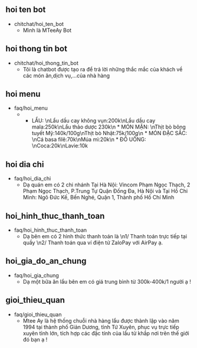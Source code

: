 ## hoi ten bot
* chitchat/hoi_ten_bot
    - Mình là MTeeAy Bot

## hoi thong tin bot
* chitchat/hoi_thong_tin_bot
    - Tôi là chatbot được tạo ra để trả lời những thắc mắc của khách về các món ăn,dịch vụ,...của nhà hàng
 
## hoi menu
* faq/hoi_menu
    - * LẨU: \nLẩu dầu cay không vụn:200k\nLẩu dầu cay mala:250k\nLẩu thảo dược 230k\n * MÓN MẶN: \nThịt bò bông tuyết Mỹ:140k/100g\nThịt bò Nhật:75k/100g\n * MÓN ĐẶC SẮC: \nCá basa filê:70k\nMúa mì:20k\n * ĐỒ UỐNG: \nCoca:20k\nLavie:10k
    
## hoi dia chi 
* faq/hoi_dia_chi
    - Dạ quán em có 2 chi nhánh Tại Hà Nội: Vincom Phạm Ngọc Thạch, 2 Phạm Ngọc Thạch, P.Trung Tự Quận Đống Đa, Hà Nội và Tại Hồ Chi Minh: Ngô Đức Kế, Bến Nghé, Quận 1, Thành phố Hồ Chí Minh

## hoi_hinh_thuc_thanh_toan

* faq/hoi_hinh_thuc_thanh_toan
    - Dạ bên em có 2 hình thức thanh toán là \n1/ Thanh toán trực tiếp tại quầy \n2/ Thanh toán qua ví điện tử ZaloPay với AirPay ạ.

## hoi_gia_do_an_chung

* faq/hoi_gia_chung
    - Dạ một bữa ăn lẩu bên em có giá trung bình từ 300k-400k/1 người ạ !

## gioi_thieu_quan

* faq/gioi_thieu_quan
    - Mtee Ay là hệ thống chuỗi nhà hàng lẩu được thành lập vào năm 1994 tại thành phố Giản Dương, tỉnh Tứ Xuyên, phục vụ trực tiếp xuyên tỉnh lớn, tích hợp các đặc tính của lẩu từ khắp nơi trên thế giới đó bạn ạ !